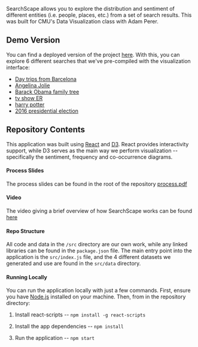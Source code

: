 SearchScape allows you to explore the distribution and sentiment of different entities (i.e. people, places, etc.) from a set of search results. This was built for CMU's Data Visualization class with Adam Perer. 

## Demo Version

You can find a deployed version of the project [here](http://joseph.nlpweb.org/SearchScapeVIz). With this, you can explore 6 different searches that we've pre-compiled with the visualization interface:

- [Day trips from Barcelona](http://joseph.nlpweb.org/SearchScapeVIz/barcelona)
- [Angelina Jolie](http://joseph.nlpweb.org/SearchScapeVIz/angelina)
- [Barack Obama family tree](http://joseph.nlpweb.org/SearchScapeVIz/obama)
- [tv show ER](http://joseph.nlpweb.org/SearchScapeVIz/er)
- [harry potter](http://joseph.nlpweb.org/SearchScapeVIz/harry)
- [2016 presidential election](http://joseph.nlpweb.org/SearchScapeVIz/election)

## Repository Contents

This application was built using [React](reactjs.org) and [D3](d3js.org). React provides interactivity support, while D3 serves as the main way we perform visualization -- specifically the sentiment, frequency and co-occurrence diagrams.

#### Process Slides

The process slides can be found in the root of the repository [process.pdf](process.pdf)

#### Video

The video giving a brief overview of how SearchScape works can be found [here](video.mp4)

#### Repo Structure

All code and data in the `/src` directory are our own work, while any linked libraries can be found in the `package.json` file. The main entry point into the application is the `src/index.js` file, and the 4 different datasets we generated and use are found in the `src/data` directory. 

#### Running Locally

You can run the application locally with just a few commands. First, ensure you have [Node.js](nodejs.org) installed on your machine. Then, from in the repository directory:

1. Install react-scripts --
`npm install -g react-scripts`

2. Install the app dependencies --
`npm install`

3. Run the application -- 
`npm start`